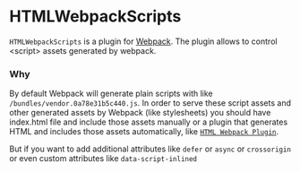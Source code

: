 # HTMLWebpackScripts
`HTMLWebpackScripts` is a plugin for [Webpack](https://webpack.js.org/). The plugin allows to control &lt;script> assets generated by webpack.



### Why
By default Webpack will generate plain scripts with like `/bundles/vendor.0a78e31b5c440.js`. In order to serve these script assets and  other generated assets by Webpack (like stylesheets) you should have index.html file and include those assets manually or a plugin that generates HTML and includes those assets automatically, like [`HTML Webpack Plugin`](https://www.npmjs.com/package/html-webpack-plugin).

But if you want to add additional attributes like `defer` or `async` or `crossorigin` or even custom attributes like `data-script-inlined`
